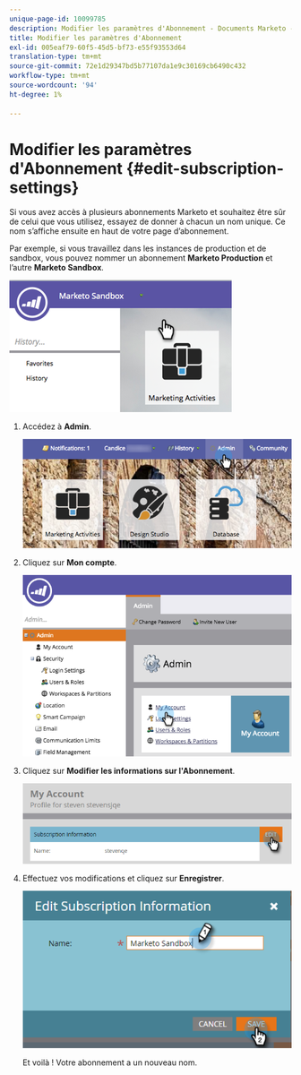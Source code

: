 ```yaml
---
unique-page-id: 10099785
description: Modifier les paramètres d'Abonnement - Documents Marketo - Documentation du produit
title: Modifier les paramètres d'Abonnement
exl-id: 005eaf79-60f5-45d5-bf73-e55f93553d64
translation-type: tm+mt
source-git-commit: 72e1d29347bd5b77107da1e9c30169cb6490c432
workflow-type: tm+mt
source-wordcount: '94'
ht-degree: 1%

---
```


# Modifier les paramètres d&#39;Abonnement {#edit-subscription-settings}

Si vous avez accès à plusieurs abonnements Marketo et souhaitez être sûr de celui que vous utilisez, essayez de donner à chacun un nom unique. Ce nom s’affiche ensuite en haut de votre page d’abonnement.

Par exemple, si vous travaillez dans les instances de production et de sandbox, vous pouvez nommer un abonnement **Marketo Production** et l’autre **Marketo Sandbox**.

![](assets/image2016-4-8-14-3a34-3a28.png)

1. Accédez à **Admin**.

   ![](assets/adminhand-1.png)

1. Cliquez sur **Mon compte**.

   ![](assets/image2015-6-23-15-3a16-3a52.png)

1. Cliquez sur **Modifier les informations sur l&#39;Abonnement**.

   ![](assets/image2016-5-24-10-3a34-3a32.png)

1. Effectuez vos modifications et cliquez sur **Enregistrer**.

   ![](assets/image2016-5-24-10-3a40-3a6.png)

   Et voilà ! Votre abonnement a un nouveau nom.
